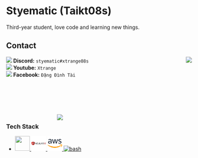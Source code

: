 <p float="left">
    <h1> Styematic (Taikt08s) </h1>
    Third-year student, love code and learning new things.
</p>

<p float="left">
  <h2>Contact</h2>
     <img src="./tenor.gif" align="right"  height=200 width="auto">
  <p float="left">
    <b><img src="https://assets-global.website-files.com/6257adef93867e50d84d30e2/636e0a6a49cf127bf92de1e2_icon_clyde_blurple_RGB.png" width="20"> Discord:</b> <code>styematic#xtrange08s</code> <br>
    <b><img src="https://cdn-icons-png.flaticon.com/256/1384/1384060.png" width="20"> Youtube:</b> <code>Xtrange</code> <br>
    <b><img src="https://upload.wikimedia.org/wikipedia/commons/b/b9/2023_Facebook_icon.svg" width="20"> Facebook:</b> <code>Đặng Đình Tài</code>
    <br> <br> <br> <br>
  </p>
</p>

<p float="left"> <br> <br>
  <img src="./tenor-sparkle.gif" align="right" width=350 >
  <h3 align="left">Tech Stack</h3>
    <ul>
      <li> 
  <p float="left">
   <a href="https://angular.io" target="_blank" rel="noreferrer">
    <img src="https://upload.wikimedia.org/wikipedia/commons/thumb/9/9c/IntelliJ_IDEA_Icon.svg/1024px-IntelliJ_IDEA_Icon.svg.png" width="40" height="40"/>
  </a>
  <a href="https://angular.io" target="_blank" rel="noreferrer">
    <img src="https://raw.githubusercontent.com/devicons/devicon/master/icons/angularjs/angularjs-original-wordmark.svg" alt="angularjs" width="40" height="40"/>
  </a>
  <a href="https://aws.amazon.com" target="_blank" rel="noreferrer">
    <img src="https://raw.githubusercontent.com/devicons/devicon/master/icons/amazonwebservices/amazonwebservices-original-wordmark.svg" alt="aws" width="40" height="40"/>
  </a>
  <a href="https://www.gnu.org/software/bash/" target="_blank" rel="noreferrer">
    <img src="https://www.vectorlogo.zone/logos/gnu_bash/gnu_bash-icon.svg" alt="bash" width="40" height="40"/>
  </a>
  </p>
      </li> 
 </ul>
</p>
